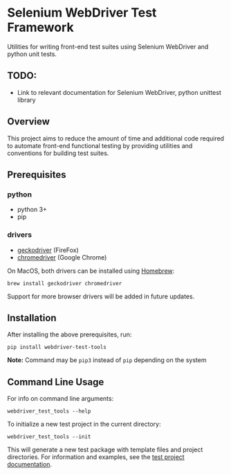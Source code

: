 # Selenium WebDriver Test Framework

Utilities for writing front-end test suites using Selenium WebDriver and python unit tests.

## TODO:

* Link to relevant documentation for Selenium WebDriver, python unittest library

## Overview

This project aims to reduce the amount of time and additional code required to automate front-end functional testing by providing utilities and conventions for building test suites.

## Prerequisites

### python

* python 3+
* pip

### drivers

* [geckodriver](https://github.com/mozilla/geckodriver/releases) (FireFox)
* [chromedriver](https://sites.google.com/a/chromium.org/chromedriver/downloads) (Google Chrome)

On MacOS, both drivers can be installed using [Homebrew](https://brew.sh/):

```
brew install geckodriver chromedriver
```

Support for more browser drivers will be added in future updates.

## Installation

After installing the above prerequisites, run:

```
pip install webdriver-test-tools
```

**Note:** Command may be `pip3` instead of `pip` depending on the system

## Command Line Usage

For info on command line arguments:

```
webdriver_test_tools --help
```

To initialize a new test project in the current directory:

```
webdriver_test_tools --init
```

This will generate a new test package with template files and project directories. For information and examples, see the [test project documentation](http://connordelacruz.com/webdriver-test-tools/TEST_PROJECTS.html).





